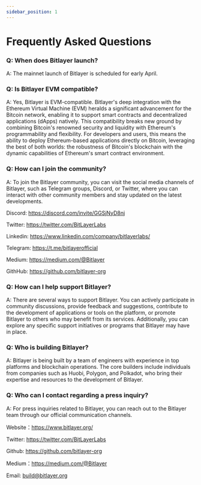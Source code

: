 ```yaml
---
sidebar_position: 1
---
```


# Frequently Asked Questions

### Q: When does Bitlayer launch?
A: The mainnet launch of Bitlayer is scheduled for early April.


### Q: Is Bitlayer EVM compatible?
A: Yes, Bitlayer is EVM-compatible. Bitlayer's deep integration with the Ethereum Virtual Machine (EVM) heralds a significant advancement for the Bitcoin network, enabling it to support smart contracts and decentralized applications (dApps) natively. This compatibility breaks new ground by combining Bitcoin's renowned security and liquidity with Ethereum's programmability and flexibility. For developers and users, this means the ability to deploy Ethereum-based applications directly on Bitcoin, leveraging the best of both worlds: the robustness of Bitcoin's blockchain with the dynamic capabilities of Ethereum's smart contract environment.


### Q: How can I join the community?
A: To join the Bitlayer community, you can visit the social media channels of Bitlayer, such as Telegram groups, Discord, or Twitter, where you can interact with other community members and stay updated on the latest developments.

Discord: https://discord.com/invite/GGSjNyD8nj

Twitter: https://twitter.com/BitLayerLabs

Linkedin: https://www.linkedin.com/company/bitlayerlabs/

Telegram: https://t.me/bitlayerofficial

Medium: https://medium.com/@Bitlayer

GithHub: https://github.com/bitlayer-org


### Q: How can I help support Bitlayer?
A: There are several ways to support Bitlayer. You can actively participate in community discussions, provide feedback and suggestions, contribute to the development of applications or tools on the platform, or promote Bitlayer to others who may benefit from its services. Additionally, you can explore any specific support initiatives or programs that Bitlayer may have in place.


### Q: Who is building Bitlayer?
A: Bitlayer is being built by a team of engineers with experience in top platforms and blockchain operations. The core builders include individuals from companies such as Huobi, Polygon, and Polkadot, who bring their expertise and resources to the development of Bitlayer.


### Q: Who can I contact regarding a press inquiry?
A: For press inquiries related to Bitlayer, you can reach out to the Bitlayer team through our official communication channels.

Website：https://www.bitlayer.org/

Twitter: https://twitter.com/BitLayerLabs

Github: https://github.com/bitlayer-org

Medium：https://medium.com/@Bitlayer

Email: build@bitlayer.org

    